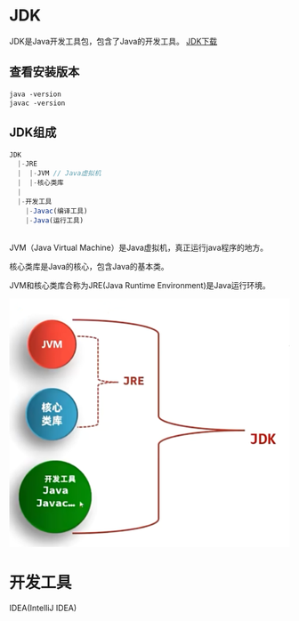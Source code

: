 
# JDK
JDK是Java开发工具包，包含了Java的开发工具。
[JDK下载](https://www.oracle.com/java/technologies/downloads/)

## 查看安装版本
```
java -version
javac -version
```
## JDK组成
```js
JDK
  |-JRE
  |  |-JVM // Java虚拟机
  |  |-核心类库
  |  
  |-开发工具
    |-Javac(编译工具)
    |-Java(运行工具) 
    
 ``` 
    
      
JVM（Java Virtual Machine）是Java虚拟机，真正运行java程序的地方。

核心类库是Java的核心，包含Java的基本类。

JVM和核心类库合称为JRE(Java Runtime Environment)是Java运行环境。

![img.png](./images/JDK组成.png)



# 开发工具
  IDEA(IntelliJ IDEA) 